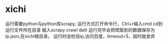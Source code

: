 # xichi
运行需要python与python库scrapy,
运行方式打开命令行，Ctrl+r输入cmd
cd到运行文件所在目录
输入scrapy crawl daili
运行完毕会把爬取到的数据保存为ip.json,在xichi根目录。
运行时会检验ip,访问百度，timeout=5，超时就舍弃
